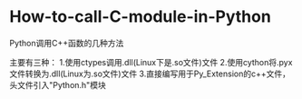 # How-to-call-C-module-in-Python
Python调用C++函数的几种方法

主要有三种：
1.使用ctypes调用.dll(Linux下是.so文件)文件
2.使用cython将.pyx文件转换为.dll(Linux为.so文件)文件
3.直接编写用于Py_Extension的c++文件，头文件引入"Python.h"模块
